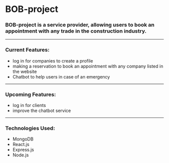 # BOB-project


### BOB-project is a service provider, allowing users to book an appointment with any trade in the construction industry.
---

### Current Features:

- log in for companies to create a profile
- making a reservation to book an appointment with any company listed in the website
- Chatbot to help users in case of an emergency

---

### Upcoming Features:

- log in for clients 
- improve the chatbot service 

---

### Technologies Used:

- MongoDB
- React.js
- Express.js
- Node.js

